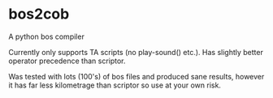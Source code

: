 # bos2cob
A python bos compiler

Currently only supports TA scripts (no play-sound() etc.).
Has slightly better operator precedence than scriptor.

Was tested with lots (100's) of bos files and produced sane results, however it has far less kilometrage than scriptor so use at your own risk.
